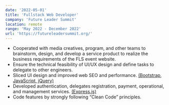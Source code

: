 ```yaml
---
date: '2022-05-01'
title: 'Fullstack Web Developer'
company: 'Future Leader Summit'
location: remote
range: 'May 2022 - December 2022'
url: 'https://futureleadersummit.org/'
---
```


- Cooperated with media creatives, program, and other teams to brainstorm, design, and develop a service product to realize the business requirements of the FLS event website.
- Ensure the technical feasibility of UI/UX design and define tasks to delegate to other engineers.
- Sliced UI design and improved web SEO and performance. [(Bootstrap, JavaScript, jQuery)](https://npmjs.com/)
- Developed authentication, delegates registration, payment, operational, and management services. [(Express.js)](<(https://npmjs.com/)>)
- Code features by strongly following “Clean Code” principles.
